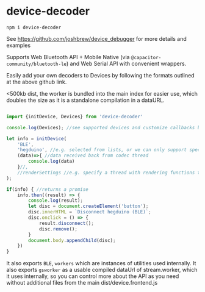# device-decoder

`npm i device-decoder`

See https://github.com/joshbrew/device_debugger for more details and examples

Supports Web Bluetooth API + Mobile Native (via `@capacitor-community/bluetooth-le`) and Web Serial API with convenient wrappers.

Easily add your own decoders to Devices by following the formats outlined at the above github link.

<500kb dist, the worker is bundled into the main index for easier use, which doubles the size as it is a standalone compilation in a dataURL.

```ts

import {initDevice, Devices} from 'device-decoder'

console.log(Devices); //see supported devices and customize callbacks before instantiating

let info = initDevice(
    'BLE', 
    'hegduino', //e.g. selected from lists, or we can only support specific devices as needed
    (data)=>{ //data received back from codec thread
        console.log(data)
    }//,
    //renderSettings //e.g. specify a thread with rendering functions that receives data directly from the decoder thread (no round trip to main thread)
);

if(info) { //returns a promise
    info.then((result) => {
        console.log(result);
        let disc = document.createElement('button');
        disc.innerHTML = `Disconnect hegduino (BLE)`;
        disc.onclick = () => {
            result.disconnect();
            disc.remove();
        }
        document.body.appendChild(disc);
    })
}
```

It also exports `BLE`, `workers` which are instances of utilities used internally. It also exports `gsworker` as a usable compiled dataUrl of stream.worker, which it uses internally, so you can control more about the API as you need without additional files from the main dist/device.frontend.js 